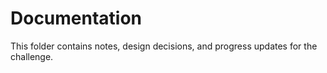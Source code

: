 # Documentation

This folder contains notes, design decisions, and progress updates for the challenge.
